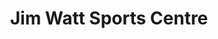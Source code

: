 ---
title: "Jim Watt Sports Centre"
address: "Kinard Park, Garvagh, Coleraine, Co. Derry BT51 5NQ"
tel: "028 2955 8686"
county: "Derry"
category: "Swimming Pools"
type: "Content"
lat: "054.9778430000"
lng: "-006.6850500000"
---